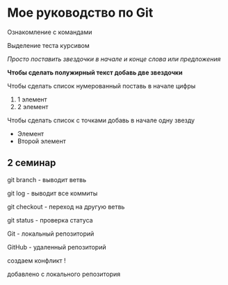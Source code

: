 # Мое руководство по Git

Ознакомление с командами

Выделение теста курсивом

*Просто поставить звездочки в начале и конце слова или предложения*

**Чтобы сделать полужирный текст добавь две звездочки**

Чтобы сделать список нумерованный поставь в начале цифры

1. 1 элемент
2. 2 элемент

Чтобы сделать список с точками добавь в начале одну звезду 

* Элемент
* Второй элемент

## 2 семинар

git branch - выводит ветвь

git log -  выводит все коммиты

git checkout - переход на другую ветвь

git status - проверка статуса


Git - локальный репозиторий

GitHub - удаленный репозиторий
 
 создаем конфликт !

 добавлено с локального репозитория
 